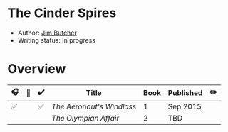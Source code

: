 # The Cinder Spires

- Author: [Jim Butcher](../../authors.md#jim-butcher)
- Writing status: In progress

# Overview

| 🎧 | 📱 | ✔️ | Title | Book | Published | ✏️ |
| - | - | - | - | - | - | - |
| ✅ | | ✅ | _The Aeronaut's Windlass_ | 1 | Sep 2015 | |
| | | | _The Olympian Affair_ | 2 | TBD | |
